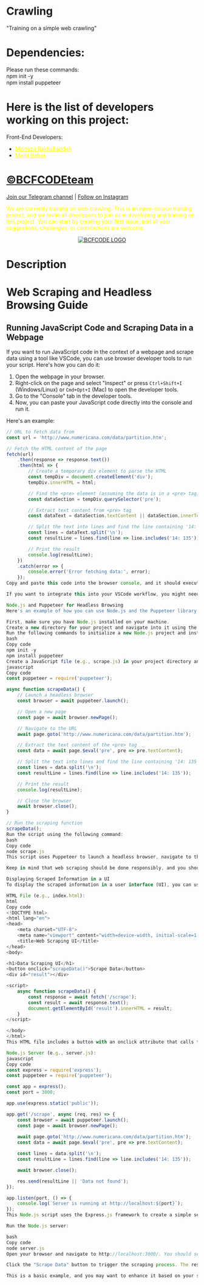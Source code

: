 # Crawling

"Training on a simple web crawling"

# Dependencies: 
Please run these commands:<br> 
npm init -y<br>
npm install puppeteer<br>

# Here is the list of developers working on this project:

Front-End Developers:
- <a href="https://www.linkedin.com/in/morteza-bakhshandeh-813598260/" style="color: yellow;">Morteza Bakhshandeh</a>
- <a href="https://www.linkedin.com/in/majid-babak-aab039156/" style="color: yellow;">Majid Babak</a>

# [©BCFCODEteam](https://github.com/BCFCODE)
[Join our Telegram channel](https://t.me/BCFCODE) | [Follow on Instagram](https://www.instagram.com/bcfcodeteam/?igshid=MzRlODBiNWFlZA%3D%3D)

<span style="color: yellow;">We are currently training on web crawling. This is an open-source training project, and we invite all developers to join us in developing and training on this project. You can start by creating your first issue, and all your suggestions, challenges, or contributions are welcome.</span>

<p align="center">
  <a href="https://github.com/BCFCODE">
    <img src="assets/BCFCODE-LOGO.png" alt="BCFCODE LOGO">
  </a>
</p>



# Description
# Web Scraping and Headless Browsing Guide

## Running JavaScript Code and Scraping Data in a Webpage

If you want to run JavaScript code in the context of a webpage and scrape data using a tool like VSCode, you can use browser developer tools to run your script. Here's how you can do it:

1. Open the webpage in your browser.
2. Right-click on the page and select "Inspect" or press `Ctrl+Shift+I` (Windows/Linux) or `Cmd+Opt+I` (Mac) to open the developer tools.
3. Go to the "Console" tab in the developer tools.
4. Now, you can paste your JavaScript code directly into the console and run it.

Here's an example:

```javascript
// URL to fetch data from
const url = 'http://www.numericana.com/data/partition.htm';

// Fetch the HTML content of the page
fetch(url)
    .then(response => response.text())
    .then(html => {
        // Create a temporary div element to parse the HTML
        const tempDiv = document.createElement('div');
        tempDiv.innerHTML = html;

        // Find the <pre> element (assuming the data is in a <pre> tag)
        const dataSection = tempDiv.querySelector('pre');

        // Extract text content from <pre> tag
        const dataText = dataSection.textContent || dataSection.innerText;

        // Split the text into lines and find the line containing '14: 135'
        const lines = dataText.split('\n');
        const resultLine = lines.find(line => line.includes('14: 135'));

        // Print the result
        console.log(resultLine);
    })
    .catch(error => {
        console.error('Error fetching data:', error);
    });
Copy and paste this code into the browser console, and it should execute the scraping script.

If you want to integrate this into your VSCode workflow, you might need to consider using a server-side approach with a tool like Node.js and the Puppeteer library for headless browsing. This allows you to run a headless browser in the background and programmatically interact with web pages. However, keep in mind that web scraping should always be done responsibly and in accordance with the website's terms of service.

Node.js and Puppeteer for Headless Browsing
Here's an example of how you can use Node.js and the Puppeteer library for headless browsing to scrape data:

First, make sure you have Node.js installed on your machine.
Create a new directory for your project and navigate into it using the terminal.
Run the following commands to initialize a new Node.js project and install the necessary dependencies (Puppeteer):
bash
Copy code
npm init -y
npm install puppeteer
Create a JavaScript file (e.g., scrape.js) in your project directory and add the following code:
javascript
Copy code
const puppeteer = require('puppeteer');

async function scrapeData() {
    // Launch a headless browser
    const browser = await puppeteer.launch();

    // Open a new page
    const page = await browser.newPage();

    // Navigate to the URL
    await page.goto('http://www.numericana.com/data/partition.htm');

    // Extract the text content of the <pre> tag
    const data = await page.$eval('pre', pre => pre.textContent);

    // Split the text into lines and find the line containing '14: 135'
    const lines = data.split('\n');
    const resultLine = lines.find(line => line.includes('14: 135'));

    // Print the result
    console.log(resultLine);

    // Close the browser
    await browser.close();
}

// Run the scraping function
scrapeData();
Run the script using the following command:
bash
Copy code
node scrape.js
This script uses Puppeteer to launch a headless browser, navigate to the specified URL, extract the text content of the <pre> tag, and find the line containing '14: 135'. Make sure to adjust the selector and logic according to the structure of the HTML on the webpage you are working with.

Keep in mind that web scraping should be done responsibly, and you should comply with the website's terms of service. Additionally, web scraping can put a load on the server, so consider adding delays between requests to avoid overloading the server.

Displaying Scraped Information in a UI
To display the scraped information in a user interface (UI), you can use a web framework along with HTML, CSS, and JavaScript. In this example, I'll guide you on how to create a simple HTML page with a button to trigger the scraping process and display the result.

HTML File (e.g., index.html):
html
Copy code
<!DOCTYPE html>
<html lang="en">
<head>
    <meta charset="UTF-8">
    <meta name="viewport" content="width=device-width, initial-scale=1.0">
    <title>Web Scraping UI</title>
</head>
<body>

<h1>Data Scraping UI</h1>
<button onclick="scrapeData()">Scrape Data</button>
<div id="result"></div>

<script>
    async function scrapeData() {
        const response = await fetch('/scrape');
        const result = await response.text();
        document.getElementById('result').innerHTML = result;
    }
</script>

</body>
</html>
This HTML file includes a button with an onclick attribute that calls the scrapeData function when clicked. The result of the scraping will be displayed in a <div> with the id "result."

Node.js Server (e.g., server.js):
javascript
Copy code
const express = require('express');
const puppeteer = require('puppeteer');

const app = express();
const port = 3000;

app.use(express.static('public'));

app.get('/scrape', async (req, res) => {
    const browser = await puppeteer.launch();
    const page = await browser.newPage();
    
    await page.goto('http://www.numericana.com/data/partition.htm');
    const data = await page.$eval('pre', pre => pre.textContent);

    const lines = data.split('\n');
    const resultLine = lines.find(line => line.includes('14: 135'));

    await browser.close();

    res.send(resultLine || 'Data not found');
});

app.listen(port, () => {
    console.log(`Server is running at http://localhost:${port}`);
});
This Node.js script uses the Express.js framework to create a simple server. It includes a single route /scrape, which performs the scraping using Puppeteer and sends back the result.

Run the Node.js server:

bash
Copy code
node server.js
Open your browser and navigate to http://localhost:3000/. You should see your HTML page.

Click the "Scrape Data" button to trigger the scraping process. The result will be displayed on the page.

This is a basic example, and you may want to enhance it based on your specific requirements. Additionally, make sure to handle errors and consider implementing more sophisticated error handling and loading indicators for a better user experience.